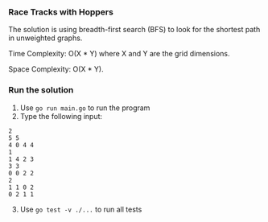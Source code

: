 ### Race Tracks with Hoppers

The solution is using breadth-first search (BFS) to look for the shortest path in unweighted graphs.

Time Complexity: O(X * Y) where X and Y are the grid dimensions.

Space Complexity: O(X * Y).

### Run the solution

1. Use `go run main.go` to run the program
2. Type the following input:
```   
2
5 5
4 0 4 4
1
1 4 2 3
3 3
0 0 2 2
2
1 1 0 2
0 2 1 1
```

3. Use `go test -v ./...` to run all tests
